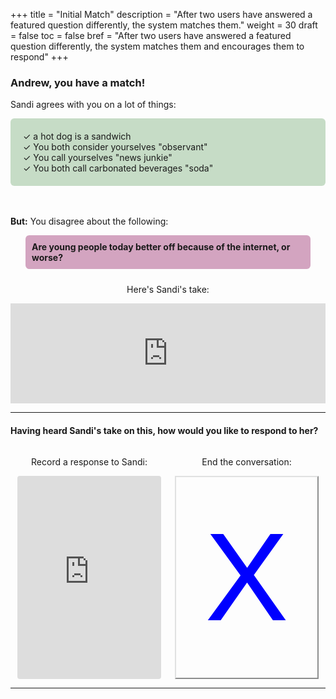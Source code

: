 +++
title = "Initial Match"
description = "After two users have answered a featured question differently, the system matches them."
weight = 30
draft = false
toc = false
bref = "After two users have answered a featured question differently, the system matches them and encourages them to respond"
+++

<style type="text/css">
.section-head:after {
    content: '';
}

ul.checklist {
  padding: 20px;
  background: rgba(143, 188, 143, 0.50);
  border-radius: 6px;
  list-style: none;"
}

ul.checklist li:before {
  content: '✓';
}
</style>

<h3>Andrew, you have a match!</h3>

<p>Sandi agrees with you on a lot of things:</p>

<ul class="checklist">
<li> a hot dog is a sandwich </li>
<li> You both consider yourselves "observant" </li>
<li> You call yourselves "news junkie"
<li> You both call carbonated beverages "soda"</li>
</ul>

<p style="margin-top: 48px">
<strong>But:</strong> You disagree about the following:
</p>

<h4 class="section-head" id="h-basic-template" style="background: rgba(169, 77, 131, 0.5); margin: 24px; margin-top: 10px; padding: 10px; border-radius: 6px;">
Are young people today better off because of the internet, or worse?
</h4>

<p style="width: 100%; text-align: center;">
Here's Sandi's take:
</p>

<iframe width="100%" height="160" src="https://clyp.it/hzmewdkt/widget?token=45f87ac45588346240c59a2edc9349c3" frameborder="0"></iframe>

<hr />
<h4 class="section-head" id="h-basic-template">
Having heard Sandi's take on this, how would you like to respond to her?</h4>

<div style="width: 100%; text-align: center; display: flex">

<section style="flex: 1">
  <p>Record a response to Sandi:</p>

  <iframe width="230" height="325" src="https://clyp.it/recording-widget" frameborder="0" style="border-radius: 4px;"></iframe>

</section>

<section style="flex: 1">
  <p>End the conversation:</p>
  <button style="font-size: 200px; font-weight: 100; color: blue; border-color: #e0e1e1; min-width: 230px; min-height: 325px; background: transparent">X</button>
</section>

</div>

<hr />
